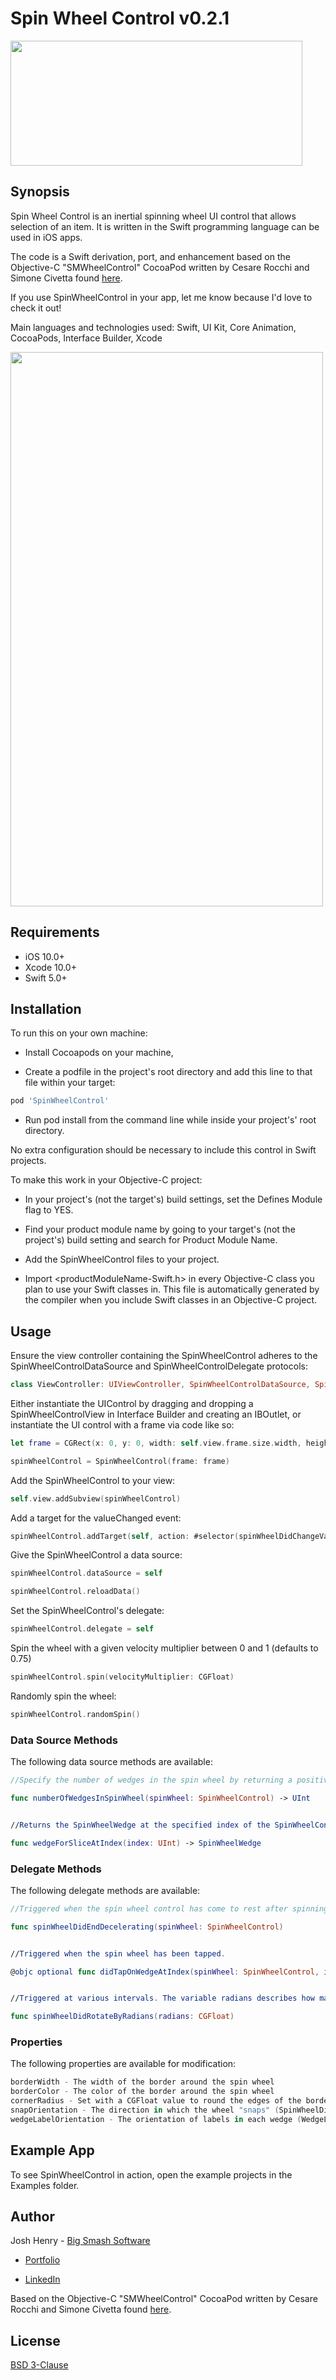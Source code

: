 # Spin Wheel Control v0.2.1

<img src="spinwheelcontrol-logo.jpg?raw=true" width="467" height="200">

## Synopsis

Spin Wheel Control is an inertial spinning wheel UI control that allows selection of an item. It is written in the Swift programming language can be used in iOS apps.

The code is a Swift derivation, port, and enhancement based on the Objective-C "SMWheelControl" CocoaPod written by Cesare Rocchi and Simone Civetta found [here](https://cocoapods.org/pods/SMWheelControl).

If you use SpinWheelControl in your app, let me know because I'd love to check it out! 

Main languages and technologies used: Swift, UI Kit, Core Animation, CocoaPods, Interface Builder, Xcode

<img src="spinwheelcontrol-demo.gif?raw=true" width="500" height="887">

## Requirements

* iOS 10.0+
* Xcode 10.0+
* Swift 5.0+

## Installation 

To run this on your own machine: 

* Install Cocoapods on your machine, 

* Create a podfile in the project's root directory and add this line to that file within your target:

```ruby
pod 'SpinWheelControl'
```

* Run pod install from the command line while inside your project's' root directory.

No extra configuration should be necessary to include this control in Swift projects.

To make this work in your Objective-C project:

* In your project's (not the target's) build settings, set the Defines Module flag to YES.

* Find your product module name by going to your target's (not the project's) build setting and search for Product Module Name.

* Add the SpinWheelControl files to your project.

* Import <productModuleName-Swift.h> in every Objective-C class you plan to use your Swift classes in. This file is automatically generated by the compiler when you include Swift classes in an Objective-C project.


## Usage

Ensure the view controller containing the SpinWheelControl adheres to the SpinWheelControlDataSource and SpinWheelControlDelegate protocols:

```swift
class ViewController: UIViewController, SpinWheelControlDataSource, SpinWheelControlDelegate
```


Either instantiate the UIControl by dragging and dropping a SpinWheelControlView in Interface Builder and creating an IBOutlet, or instantiate the UI control with a frame via code like so:

```swift
let frame = CGRect(x: 0, y: 0, width: self.view.frame.size.width, height: self.view.frame.size.width)

spinWheelControl = SpinWheelControl(frame: frame)
```


Add the SpinWheelControl to your view:

```swift
self.view.addSubview(spinWheelControl)
```

Add a target for the valueChanged event:

```swift
spinWheelControl.addTarget(self, action: #selector(spinWheelDidChangeValue), for: UIControlEvents.valueChanged)
```

Give the SpinWheelControl a data source:

```swift
spinWheelControl.dataSource = self

spinWheelControl.reloadData()
```

Set the SpinWheelControl's delegate:

```swift
spinWheelControl.delegate = self
```

Spin the wheel with a given velocity multiplier between 0 and 1 (defaults to 0.75)
```Swift
spinWheelControl.spin(velocityMultiplier: CGFloat)
```

Randomly spin the wheel:

```Swift
spinWheelControl.randomSpin()
```


### Data Source Methods

The following data source methods are available:

```swift
//Specify the number of wedges in the spin wheel by returning a positive value that is greater than 1

func numberOfWedgesInSpinWheel(spinWheel: SpinWheelControl) -> UInt


//Returns the SpinWheelWedge at the specified index of the SpinWheelControl

func wedgeForSliceAtIndex(index: UInt) -> SpinWheelWedge
```


### Delegate Methods


The following delegate methods are available:

```swift
//Triggered when the spin wheel control has come to rest after spinning.

func spinWheelDidEndDecelerating(spinWheel: SpinWheelControl)


//Triggered when the spin wheel has been tapped.

@objc optional func didTapOnWedgeAtIndex(spinWheel: SpinWheelControl, index: UInt)


//Triggered at various intervals. The variable radians describes how many radians the spin wheel control has moved since the last time this method was called.

func spinWheelDidRotateByRadians(radians: CGFloat)
```

### Properties


The following properties are available for modification:

```swift
borderWidth - The width of the border around the spin wheel
borderColor - The color of the border around the spin wheel
cornerRadius - Set with a CGFloat value to round the edges of the border around the spin wheel
snapOrientation - The direction in which the wheel "snaps" (SpinWheelDirection.up, SpinWheelDirection.right, SpinWheelDirection.down, or SpinWheelDirection.left)
wedgeLabelOrientation - The orientation of labels in each wedge (WedgeLabelOrientation.inOut or WedgeLabelOrientation.around)
```


## Example App

To see SpinWheelControl in action, open the example projects in the Examples folder.


## Author

Josh Henry - [Big Smash Software](http://www.bigsmashsoftware.com)

* [Portfolio](http://www.joshhenry.info)

* [LinkedIn](https://www.linkedin.com/in/joshdhenry)

Based on the Objective-C "SMWheelControl" CocoaPod written by Cesare Rocchi and Simone Civetta found [here](https://cocoapods.org/pods/SMWheelControl).


## License
[BSD 3-Clause](http://opensource.org/licenses/BSD-3-Clause)
